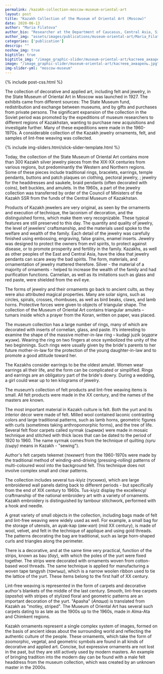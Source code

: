 ```yaml
---
permalink: /kazakh-collection-moscow-museum-oriental-art
layout: post
title: "Kazakh Collection of the Museum of Oriental Art (Moscow)"
date: 2020-06-13
author: "Maria Filatova"
author_bio: "Researcher at the Department of Caucasus, Central Asia, Siberia and Far North of the State Museum of Oriental Art, Moscow, Russia."
author_img: "assets/images/publications/museum-oriental-art/Maria_Filatova.jpeg"
categories: ['publication']
descrip: ""
noshow_img: true
bigtitle: true
bigtitle_img: "/image_graphic-slider/museum-oriental-art/kастеев_акварель.jpg" 
image: "/image_graphic-slider/museum-oriental-art/kастеев_акварель.jpg"
img-slider-yml: "moscow-museum"
---
```


{% include post-css.html %}

<style>
  .post-bigtitle > div > h1 {
    font-size: 5.2rem;
  }

  ul:not(.usa-sidenav-list) > li {
    list-style-type: "– ";
    margin-bottom: 0!important;
  }

img {
  display: block; 
  margin-left: auto; 
  margin-right: auto; 
  max-height: 500px;
  width: auto; 
}

.footnotes p {
  color: #000; 
}
</style>

The collection of decorative and applied art, including felt and jewelry, in the State Museum of Oriental Art in Moscow was launched in 1927. The exhibits came from different sources: The State Museum fund, redistribution and exchange between museums, and by gifts and purchases from private persons. The significant expansion of the collection in the Soviet period was promoted by the expeditions of museum researchers to different regions of Kazakhstan, wanting to purchase new acquisitions and investigate further. Many of these expeditions were made in the 1960-1970s. A considerable collection of the Kazakh jewelry ornaments, felt, and samples of lint-free weaving was collected.

{% include img-sliders.html/slick-slider-template.html %}

Today, the collection of the State Museum of Oriental Art contains more than 300 Kazakh silver jewelry pieces from the XIX-XX centuries from various regions, but predominantly the Western and Northern regions. Some of these pieces include traditional rings, bracelets, earrings, temple pendants, buttons and patch plaques on clothing, pectoral jewelry, ; jewelry for the headdresses and saukele, braid pendants (often decorated with coins), belt buckles, and amulets. In the 1960s, a part of the jewelry collection was transferred by order of the Council of Ministers of the Kazakh SSR from the funds of the Central Museum of Kazakhstan.

Products of Kazakh jewelers are very original, as seen by the ornaments and execution of technique, the laconism of decoration, and the distinguished forms, which make them very recognizable. These typical features are still preserved to this day. The quantity and quality of jewelry, the level of jewelers’ craftsmanship, and the materials used spoke to the welfare and wealth of the family. Each detail of the jewelry was carefully finished using embossing, engraving, false grains, enamel inserts. Jewelry was designed to protect the owners from evil spirits, to protect against disease, or to promote prosperity and fertility in the family. Kazakhs, as well as other peoples of the East and Central Asia, have the idea that jewelry pendants can scare away the bad spirits. The form, materials, and ornamentation of jewelry mattered therefore. Silver - the material of a majority of ornaments - helped to increase the wealth of the family and had purification functions. Carnelian, as well as its imitations such as glass and red paste, were shielded from the evil eye.

The forms of jewelry and their ornaments go back to ancient cults, as they were also attributed magical properties. Many are solar signs, such as circles, spirals, crosses, rhombuses, as well as bird beaks, claws, and lamb horns. Protective forces were given to objects of triangular shape. The collection of the Museum of Oriental Art contains triangular amulets – tumars inside which a prayer from the Koran, written on paper, was placed.

The museum collection has a large number of rings, many of which are decorated with inserts of cornelian, glass, and paste. It’s interesting to examine the shape of the massive mother-in-law ring – kudagi juzik (_кудаги жузик_). Wearing the ring on two fingers at once symbolized the unity of the two beginnings. Such rings were usually given by the bride's parents to her future mother-in-law for the protection of the young daughter-in-law and to promote a good attitude toward her. 

The Kazakhs consider earrings to be the oldest amulet. Women wear earrings all their life, and the form can be complicated or simplified. Rings and earrings are an obligatory part of the bride's dowry. During a wedding, a girl could wear up to ten kilograms of jewelry.

The museum’s collection of felt products and lint-free weaving items is small. All felt products were made in the XX century, and the names of the masters are known.

The most important material in Kazakh culture is felt. Both the yurt and its interior décor were made of felt. Milled wool contained laconic contrasting colors and large traditional patterns, such as lamb horns, geometric figures with curls (sometimes taking anthropomorphic forms), and the tree of life.
Several felt floor carpets called syrmak (_сырмак_) were made in mosaic technique and stitched with thick laces that can be dated to the period of 1920 to 1960. The name syrmak comes from the technique of quilting _(syru (сыру)_ means in Kazakh - "sewing").

Author's felt carpets tekemet (_текемет_) from the 1960-1970s were made by the traditional method of winding-and-driving (pressing-rolling) patterns of multi-coloured wool into the background felt. This technique does not involve complex small and clear patterns.

The collection includes several tus-kiyiz (_тускииз_), which are large embroidered wall panels dating back to different periods - but specifically from the end of XIX century to 1960s. Tus-kiyiz display the excellency/ craftmanship of the national embroidery art with a variety of ornaments. Kazakh embroidery is distinguished by tambour stitchwork, performed with a hook and needle.

A great variety of small objects in the collection, including bags made of felt and lint-free weaving were widely used as well. For example, a small bag for the storage of utensils, an ayak-kap (_аяк-кап_) (mid XX century), is made of wool, velvet, and felt in the technique of applique and using gold threads. The patterns decorating the bag are traditional, such as large horn-shaped curls and triangles along the perimeter.

There is a decorative, and at the same time very practical, function of the strips, known as bau (_бау_), with which the poles of the yurt were fixed together. The strips were decorated with ornaments woven from cotton-based wool threads. The same technique is applied for manufacturing a woven tape tangysh (_тангыш_), which is a narrow woolen ribbon used to tie the lattice of the yurt. These items belong to the first half of XX century.

Lint-free weaving is represented in the form of carpets and decorative author's blankets of the middle of the last century. Smooth, lint-free carpets (_apasha_) with stripes of stylized floral and geometric patterns are an important decoration of the yurt. "Apasha" (_Апаша_) is translated from Kazakh as "motley, striped". The Museum of Oriental Art has several such carpets dating to as late as the 1900s up to the 1960s, made in Alma-Ata and Chimkent regions.

Kazakh ornaments represent a single complex system of images, formed on the basis of ancient ideas about the surrounding world and reflecting the authentic culture of the people. These ornaments, which take the form of zoomorphic, vegetal, and geometric symbols are found in all kinds of decorative and applied art. Concise, but expressive ornaments are not lost in the past, but they are still actively used by modern masters. An example of bringing tradition into the modern day can be found with a male felt headdress from the museum collection, which was created by an unknown master in the 2000s.

<!--
2154 III Syrmak (Сырмак)
2287 III Kasteev Abylkhan, “Interior of the yurt” 
3450 Tus-kiyiz (туcкииз), Kazakhstan, end of XIX century
3452 III small bag for storage of utensils ayak-ka. Mid-XX, felt, velvet, golden threads, applique -2 фото
6379 III Felt rug Tekemet (Текемет) Author: Stybaeva K., Chimkent, 1960-1971 
7897 III Tus-kiyiz (туcкииз), Author: Jiimbaeva, 1913
7899 III Tus-kiyiz (туcкииз), Author: Bekturanova, 1900
8014 III (49023) кп Mother-in-law ring kudagi juzik (кудаги жузик ), Western Kazakhstan, Mangystau, XIX century
9225III Men belt, Southern Kazakhstan, Taldy-Kurgan region, XIX century 
49060 кп Amulet, end of XIX century
A detail of pectoral jewelry onirdjiek (онирджиек), Western Kazakhstan, first quarter of XX century
Rings, Western Kazakhstan, first quarter of XX century
-->